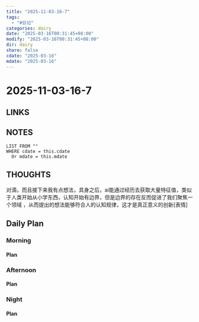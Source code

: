 ```yaml
---
title: "2025-11-03-16-7"
tags:
  - "#日记"
categories: dairy
date: "2025-03-16T00:31:45+08:00"
modify: "2025-03-16T00:31:45+08:00"
dir: dairy
share: false
cdate: "2025-03-16"
mdate: "2025-03-16"
---
```


# 2025-11-03-16-7

## LINKS

## NOTES


```dataview
LIST FROM "" 
WHERE cdate = this.cdate
  Or mdate = this.mdate
```
## THOUGHTS
对滴，而且接下来我有点想法，具身之后，ai能通过经历去获取大量特征值，类似于人类开始从小学东西，认知开始有边界，但是边界的存在反而促进了我们聚焦一个领域 ，从而提出的想法能够符合人的认知规律，这才是真正意义的创新[表情]
## Daily Plan

### Morning

#### Plan

### Afternoon

#### Plan

### Night

#### Plan


